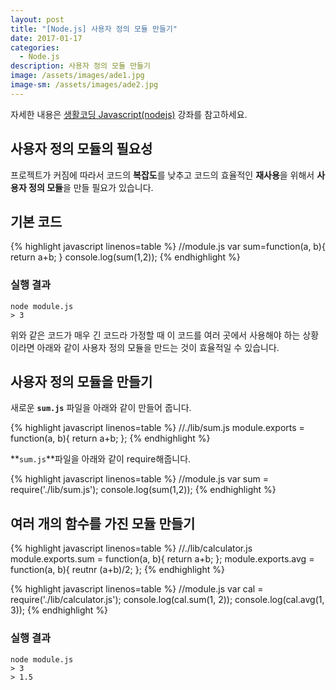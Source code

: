 ```yaml
---
layout: post
title: "[Node.js] 사용자 정의 모듈 만들기"
date: 2017-01-17
categories:
  - Node.js
description: 사용자 정의 모듈 만들기
image: /assets/images/ade1.jpg
image-sm: /assets/images/ade2.jpg
---
```


자세한 내용은 [생활코딩 Javascript(nodejs)](https://opentutorials.org/course/2136/12444)
강좌를 참고하세요.

## 사용자 정의 모듈의 필요성
프로젝트가 커짐에 따라서 코드의 **복잡도**를 낮추고 코드의 효율적인 **재사용**을 
위해서 **사용자 정의 모듈**을 만들 필요가 있습니다.

## 기본 코드

{% highlight javascript linenos=table %}
//module.js
var sum=function(a, b){
	return a+b;
}
console.log(sum(1,2));
{% endhighlight %}

### 실행 결과

	node module.js
	> 3

위와 같은 코드가 매우 긴 코드라 가정할 때 이 코드를 여러 곳에서 사용해야 하는 상황이라면
아래와 같이 사용자 정의 모듈을 만드는 것이 효율적일 수 있습니다.

## 사용자 정의 모듈을 만들기

새로운 **`sum.js`** 파일을 아래와 같이 만들어 줍니다.

{% highlight javascript linenos=table %}
//./lib/sum.js
module.exports = function(a, b){
	return a+b;
};
{% endhighlight %}

**`sum.js`**파일을 아래와 같이 require해줍니다.

{% highlight javascript linenos=table %}
//module.js
var sum = require('./lib/sum.js');
console.log(sum(1,2));
{% endhighlight %}

## 여러 개의 함수를 가진 모듈 만들기

{% highlight javascript linenos=table %}
//./lib/calculator.js
module.exports.sum = function(a, b){
	return a+b;
};
module.exports.avg = function(a, b){
	reutnr (a+b)/2;
};
{% endhighlight %}


{% highlight javascript linenos=table %}
//module.js
var cal = require('./lib/calculator.js');
console.log(cal.sum(1, 2));
console.log(cal.avg(1, 3));
{% endhighlight %}

### 실행 결과

	node module.js
	> 3
	> 1.5

